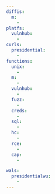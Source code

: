 ```yaml
---
diffis:
  m:
    -
platfs:
  vulnhub:
    -
curls:
  presidential:
    -
functions:
  unix:
    -
  m:
    -
  vulnhub:
    -
  fuzz:
    -
  creds:
    -
  sql:
    -
  hc:
    -
  rce:
    -
  cap:
    -

wals:
  presidentialwu:
    -
---
```

